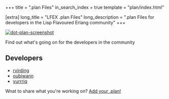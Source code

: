 +++
title = ".plan Files"
in_search_index = true
template = "plan/index.html"

[extra]
long_title = "LFEX .plan Files"
long_description = ".plan Files for developers in the Lisp Flavoured Erlang community"
+++

[![dot-plan-screenshot][screenie-src]][screenie-link]

Find out what's going on for the developers in the community

## Developers

* [rvirding](/plan/rvirding)
* [oubiwann](/plan/oubiwann)
* [yurrriq](/plan/yurrriq)


Wnat to share what you're working on? <a class="btn btn-primary btn-sm" href="how-to-add" role="button">Add your .plan!</a>


[//]: ---Named-Links---

[screenie-src]: /images/lfe-dotplan-screen.png
[screenie-link]: https://tools.ietf.org/rfc/rfc742.txt
